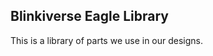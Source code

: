 Blinkiverse Eagle Library
-------------------------

This is a library of parts we use in our designs.
